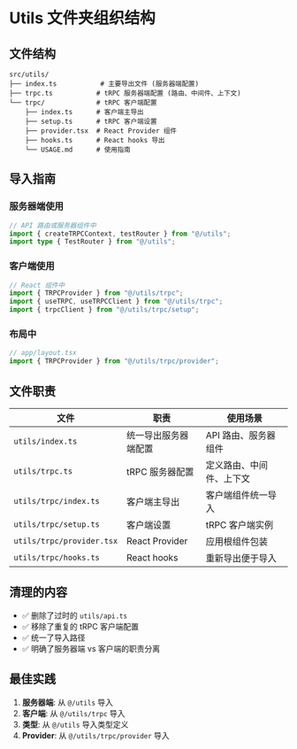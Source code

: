 # Utils 文件夹组织结构

## 文件结构

```
src/utils/
├── index.ts           # 主要导出文件 (服务器端配置)
├── trpc.ts           # tRPC 服务器端配置 (路由、中间件、上下文)
└── trpc/             # tRPC 客户端配置
    ├── index.ts      # 客户端主导出
    ├── setup.ts      # tRPC 客户端设置
    ├── provider.tsx  # React Provider 组件
    ├── hooks.ts      # React hooks 导出
    └── USAGE.md      # 使用指南
```

## 导入指南

### 服务器端使用

```typescript
// API 路由或服务器组件中
import { createTRPCContext, testRouter } from "@/utils";
import type { TestRouter } from "@/utils";
```

### 客户端使用

```typescript
// React 组件中
import { TRPCProvider } from "@/utils/trpc";
import { useTRPC, useTRPCClient } from "@/utils/trpc";
import { trpcClient } from "@/utils/trpc/setup";
```

### 布局中

```typescript
// app/layout.tsx
import { TRPCProvider } from "@/utils/trpc/provider";
```

## 文件职责

| 文件                      | 职责                 | 使用场景                 |
| ------------------------- | -------------------- | ------------------------ |
| `utils/index.ts`          | 统一导出服务器端配置 | API 路由、服务器组件     |
| `utils/trpc.ts`           | tRPC 服务器配置      | 定义路由、中间件、上下文 |
| `utils/trpc/index.ts`     | 客户端主导出         | 客户端组件统一导入       |
| `utils/trpc/setup.ts`     | 客户端设置           | tRPC 客户端实例          |
| `utils/trpc/provider.tsx` | React Provider       | 应用根组件包装           |
| `utils/trpc/hooks.ts`     | React hooks          | 重新导出便于导入         |

## 清理的内容

- ✅ 删除了过时的 `utils/api.ts`
- ✅ 移除了重复的 tRPC 客户端配置
- ✅ 统一了导入路径
- ✅ 明确了服务器端 vs 客户端的职责分离

## 最佳实践

1. **服务器端**: 从 `@/utils` 导入
2. **客户端**: 从 `@/utils/trpc` 导入
3. **类型**: 从 `@/utils` 导入类型定义
4. **Provider**: 从 `@/utils/trpc/provider` 导入
